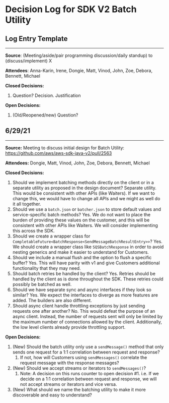 # Decision Log for SDK V2 Batch Utility

## Log Entry Template

* * *
**Source**: (Meeting/aside/pair programming discussion/daily standup) to (discuss/implement) X

**Attendees**: Anna-Karin, Irene, Dongie, Matt, Vinod, John, Zoe, Debora, Bennett, Michael

**Closed Decisions:**

1. Question? Decision. Justification

**Open Decisions:**

1. (Old/Reopened/new) Question?

## 6/29/21

* * *
**Source:** Meeting to discuss initial design for Batch Utility: https://github.com/aws/aws-sdk-java-v2/pull/2563

**Attendees:** Dongie, Matt, Vinod, John, Zoe, Debora, Bennett, Michael

**Closed Decisions:**

1. Should we implement batching methods directly on the client or in a separate utility as proposed in the design document? Separate utility. This would be consistent with other APIs (like Waiters). If we want to change this, we would have to change all APIs and we might as well do it all together.
2. Should we use a `batch.json` or `batcher.json` to store default values and service-specific batch methods? Yes. We do not want to place the burden of providing these values on the customer, and this will be consistent with other APIs like Waiters. We will consider implementing this across the SDK.
3. Should we create a wrapper class for `CompletableFuture<BatchResponse<SendMessageBatchResultEntry>>`? Yes. We should create a wrapper class like `SQSBatchResponse` in order to avoid nesting generics and make it easier to understand for Customers.
4. Should we include a manual flush and the option to flush a specific buffer? Yes. This will have parity with v1 and give Customers additional functionality that they may need.
5. Should batch retries be handled by the client? Yes. Retries should be handled by the client as is done throughout the SDK. These retries could possibly be batched as well.
6. Should we have separate sync and async interfaces if they look so similar? Yes. We expect the interfaces to diverge as more features are added. The builders are also different.
7. Should async client handle throttling exceptions by just sending requests one after another? No. This would defeat the purpose of an async client. Instead, the number of requests sent will only be limited by the maximum number of connections allowed by the client. Additionally, the low level clients already provide throttling support.

**Open Decisions:**

1. (New) Should the batch utility only use a `sendMessage()` method that only sends one request for a 1:1 correlation between request and response?
    1. If not, how will Customers using `sendMessages()` correlate the request message with the response messages?
2. (New) Should we accept streams or iterators to `sendMessages()`?
    1. Note: A decision on this runs counter to open decision #1. i.e. If we decide on a 1:1 correlation between request and response, we will not accept streams or iterators and vice versa.
3. (New) What should we name the batching utility to make it more discoverable and easy to understand?

